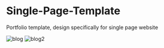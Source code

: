 # Single-Page-Template
Portfolio template, design specifically for single page website


![blog](https://user-images.githubusercontent.com/30505428/42973229-54fdecf0-8baa-11e8-94ab-fd916c335547.jpg)
![blog2](https://user-images.githubusercontent.com/30505428/42973230-551a2b22-8baa-11e8-844d-6c86166fcb3b.jpg)
